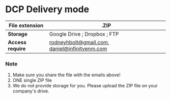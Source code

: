 # DCP Delivery mode



| **File extension** | .ZIP                                                                                                           |
| ------------------ | -------------------------------------------------------------------------------------------------------------- |
| **Storage**        | Google Drive ; Dropbox ; FTP                                                                                   |
| **Access require** | [rodneyhbolt@gmail.com](mailto:rodneyhbolt@gmail.com), [daniel@infinityenm.com](mailto:daniel@infinityenm.com) |

### Note

1. Make sure you share the file with the emails above!
2. ONE single ZIP file&#x20;
3. We do not provide storage for you. Please upload the ZIP file on your company's drive.
